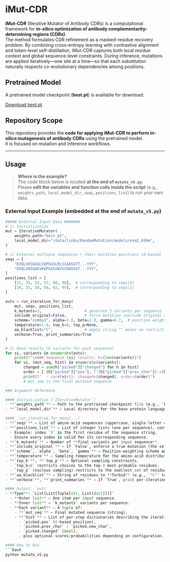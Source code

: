# iMut-CDR

**iMut-CDR** (Iterative Mutator of Antibody CDRs) is a computational framework for **in-silico optimization of antibody complementarity-determining regions (CDRs)**.  
The method formulates CDR refinement as a masked-residue recovery problem. By combining cross-entropy learning with contrastive alignment and token-level self-distillation, iMut-CDR captures both local residue context and global sequence-level constraints. During inference, mutations are applied iteratively—one site at a time—so that each substitution naturally respects co-evolutionary dependencies among positions.

## Pretrained Model

A pretrained model checkpoint (**best.pt**) is available for download:

[Download best.pt](https://drive.google.com/file/d/1mLfoSNwKDw0c9Fmc1ajxK7nrHLgFSKp-/view?usp=sharing)

## Repository Scope

This repository provides the **code for applying iMut-CDR to perform in-silico mutagenesis of antibody CDRs** using the pretrained model.  
It is focused on mutation and inference workflows.

---

## Usage

> **Where is the example?**  
> The code block below is located **at the end of `mutate_v5.py`**.  
> Please **edit the variables and function calls inside the script** (e.g., `weights_path`, `local_model_dir`, `seqs`, `positions_list`) to run your own data.

### External Input Example (embedded at the end of `mutate_v5.py`)
```python
##### External Input Data #######
# 1) Initialization
mut = IterativeMutator(
    weights_path="best.pt",
    local_model_dir="/data/linbu/RandomMutation/models/esm2_650m",
)

# 2) External multiple sequences + their mutation positions (0-based)
seqs = [
    "EVQLVESGGGLVQPGGSLRLSCAASGTT...YYY",
    "QVQLVQSGAEVKKPGASVKVSCKASGGT...YYY",
]
positions_list = [
    [31, 33, 52, 57, 60, 98],  # corresponding to seqs[0]
    [30, 32, 50, 56, 62, 95],  # corresponding to seqs[1]
]

outs = run_iterative_for_many(
    mut, seqs, positions_list,
    k_mutants=3,                   # generate 3 variants per sequence
    include_original=False,        # force mutation (exclude original amino acid)
    scheme="combo3", alpha=1.0, beta=1.0, gamma=0.7,  # position weighting scheme
    temperature=1.0, top_k=8, top_p=None,
    aa_blacklist="C",              # empty string "" means no restriction
    verbose=True, print_summaries=True
)

# 3) Read results (K variants for each sequence)
for si, variants in enumerate(outs):
    print(f"\n### Sequence {si} results: K={len(variants)}")
    for vi, (mut_seq, hist) in enumerate(variants):
        changed = sum(h["picked"]["changed"] for h in hist)
        order = [ (h["picked"]["pos"], f'{h["picked"]["prev_char"]}->{h["picked"]["new_char"]}') for h in hist if h["picked"]["changed"] ]
        print(f"  - var#{vi+1}: changed={changed}, order={order}")
        # mut_seq is the final mutated sequence

### Argument Reference

#### Initialization (`IterativeMutator`)
- **`weights_path`** — Path to the pretrained checkpoint file (e.g., `best.pt`).
- **`local_model_dir`** — Local directory for the base protein language model used internally (e.g., ESM-2). Point this to a folder that already contains the required model files.

#### `run_iterative_for_many(...)`
- **`seqs`** — List of amino-acid sequences (uppercase, single-letter codes). Each item is one chain string.
- **`positions_list`** — List of integer lists (one per sequence), containing **0-based indices** into the corresponding string in `seqs[i]`.
  - Example: index `0` is the first residue of the sequence string.
  - Ensure every index is valid for its corresponding sequence.
- **`k_mutants`** — Number of **final variants per input sequence**.
- **`include_original`** — If `False`, enforce a true mutation (the selected residue must differ from the original at that position).
- **`scheme`, `alpha`, `beta`, `gamma`** — Position-weighting scheme and hyperparameters (e.g., `"combo3"`). These control site prioritization during the iterative process.
- **`temperature`** — Sampling temperature for the amino-acid distribution (higher ⇒ more exploratory).
- **`top_k`**, **`top_p`** — Optional sampling constraints.
  - `top_k=8` restricts choices to the top-8 most probable residues.
  - `top_p` (nucleus sampling) restricts to the smallest set of residues whose cumulative probability ≥ `p` (use `None` to disable).
- **`aa_blacklist`** — String of residues to **forbid** (e.g., `"C"` to avoid cysteines; `""` means no restriction).
- **`verbose`**, **`print_summaries`** — If `True`, print per-iteration diagnostics and concise run summaries.

#### Output: `outs`
- **Type**: `List[List[Tuple[str, List[dict]]]]`
  - **Outer list** — One item per input sequence.
  - **Inner list** — `k_mutants` variants per sequence.
  - **Each variant** — A tuple of:
    - **`mut_seq`** — Final mutated sequence (string).
    - **`hist`** — List of per-step dictionaries describing the iterative mutation process. Typical keys include:
      - `picked.pos` (0-based position),
      - `picked.prev_char` / `picked.new_char`,
      - `picked.changed` (bool),
      - plus optional scores/probabilities depending on configuration.

#### How to Run
```bash
python mutate_v5.py
